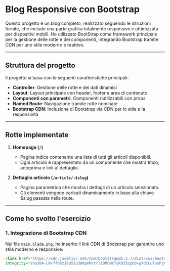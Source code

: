 # Blog Responsive con Bootstrap

Questo progetto è un blog completo, realizzato seguendo le istruzioni fornite, che include una parte grafica totalmente responsive e ottimizzata per dispositivi mobili. Ho utilizzato BootStrap come framework principale per la gestione delle rotte e dei componenti, integrando Bootstrap tramite CDN per uno stile moderno e reattivo.

---

## Struttura del progetto

Il progetto si basa con le seguenti caratteristiche principali:

- **Controller**: Gestione delle rotte e dei dati dinamici
- **Layout**: Layout principale con header, footer e area di contenuto
- **Componenti con parametri**: Componenti riutilizzabili con props
- **Named Route**: Navigazione tramite rotte nominate
- **Bootstrap CDN**: Inclusione di Bootstrap via CDN per lo stile e la responsività

---

## Rotte implementate

1. **Homepage (`/`)**  
   - Pagina indice contenente una lista di tutti gli articoli disponibili.
   - Ogni articolo è rappresentato da un componente che mostra titolo, anteprima e link al dettaglio.

2. **Dettaglio articolo (`/article/:$slug`)**  
   - Pagina parametrica che mostra i dettagli di un articolo selezionato.
   - Gli elementi vengono caricati dinamicamente in base alla chiave $slug passata nella route.

---

## Come ho svolto l'esercizio

### 1. Integrazione di Bootstrap CDN

Nel file `main.blade.php`, ho inserito il link CDN di Bootstrap per garantire uno stile moderno e responsive:

```html
<link href="https://cdn.jsdelivr.net/npm/bootstrap@5.3.7/dist/css/bootstrap.min.css" rel="stylesheet"
integrity="sha384-LN+7fdVzj6u52u30Kp6M/trliBMCMKTyK833zpbD+pXdCLuTusPj697FH4R/5mcr" crossorigin="anonymous">